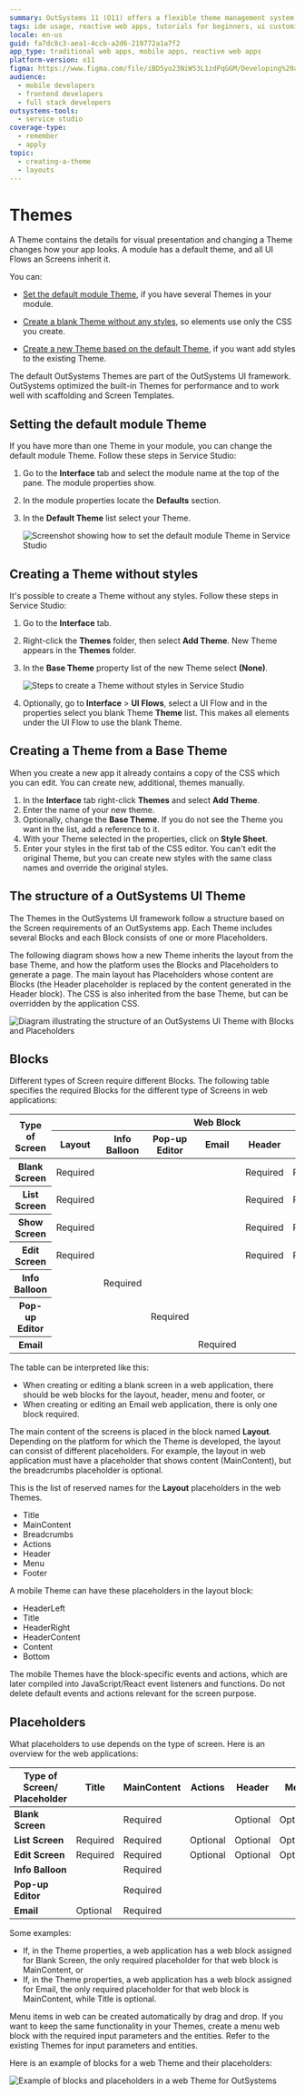 ```yaml
---
summary: OutSystems 11 (O11) offers a flexible theme management system that allows customization and optimization of app visuals through its UI framework.
tags: ide usage, reactive web apps, tutorials for beginners, ui customization, performance optimization
locale: en-us
guid: fa7dc8c3-aea1-4ccb-a2d6-219772a1a7f2
app_type: traditional web apps, mobile apps, reactive web apps
platform-version: o11
figma: https://www.figma.com/file/iBD5yo23NiW53L1zdPqGGM/Developing%20an%20Application?node-id=199:115
audience:
  - mobile developers
  - frontend developers
  - full stack developers
outsystems-tools:
  - service studio
coverage-type:
  - remember
  - apply
topic:
  - creating-a-theme
  - layouts
---
```


# Themes

A Theme contains the details for visual presentation and changing a Theme changes how your app looks. A module has a default theme, and all UI Flows an Screens inherit it.

You can:

* [Set the default module Theme](#setting-the-default-module-theme), if you have several Themes in your module.

* [Create a blank Theme without any styles](#creating-a-theme-without-styles), so elements use only the CSS you create.

* [Create a new Theme based on the default Theme](#creating-a-theme-from-a-base-theme), if you want add styles to the existing Theme.

The default OutSystems Themes are part of the OutSystems UI framework. OutSystems optimized the built-in Themes for performance and to work well with scaffolding and Screen Templates.

## Setting the default module Theme

If you have more than one Theme in your module, you can change the default module Theme. Follow these steps in Service Studio:

1. Go to the **Interface** tab and select the module name at the top of the pane. The module properties show.

1. In the module properties locate the **Defaults** section.

1. In the **Default Theme** list select your Theme.

    ![Screenshot showing how to set the default module Theme in Service Studio](images/module-theme-ss.png "Module Properties and Theme Selection")

## Creating a Theme without styles

It's possible to create a Theme without any styles. Follow these steps in Service Studio:

1. Go to the **Interface** tab.

1. Right-click the **Themes** folder, then select **Add Theme**. New Theme appears in the **Themes** folder.

1. In the **Base Theme** property list of the new Theme select **(None)**.

    ![Steps to create a Theme without styles in Service Studio](images/creating-blank-theme-ss.png "Creating a Blank Theme in Service Studio")

1. Optionally, go to **Interface** > **UI Flows**, select a UI Flow and in the properties select you blank Theme **Theme** list. This makes all elements under the UI Flow to use the blank Theme.

## Creating a Theme from a Base Theme

When you create a new app it already contains a copy of the CSS which you can edit. You can create new, additional, themes manually.

1. In the **Interface** tab right-click **Themes** and select **Add Theme**.
1. Enter the name of your new theme.
1. Optionally, change the **Base Theme**. If you do not see the Theme you want in the list, add a reference to it.
1. With your Theme selected in the properties, click on **Style Sheet**.
1. Enter your styles in the first tab of the CSS editor. You can't edit the original Theme, but you can create new styles with the same class names and override the original styles.

## The structure of a OutSystems UI Theme

The Themes in the OutSystems UI framework follow a structure based on the Screen requirements of an OutSystems app. Each Theme includes several Blocks and each Block consists of one or more Placeholders.

The following diagram shows how a new Theme inherits the layout from the base Theme, and how the platform uses the Blocks and Placeholders to generate a page. The main layout has Placeholders whose content are Blocks (the Header placeholder is replaced by the content generated in the Header block). The CSS is also inherited from the base Theme, but can be overridden by the application CSS.

![Diagram illustrating the structure of an OutSystems UI Theme with Blocks and Placeholders](images/themes-concept-diag.png "OutSystems UI Theme Structure")

## Blocks

Different types of Screen require different Blocks. The following table specifies the required Blocks for the different type of Screens in web applications:

<table markdown="1">
<thead>
<tr>
<th rowspan="2">
Type of Screen
</th>
<th colspan="7">
Web Block
</th>
</tr>
<tr>
<th>
Layout
</th>
<th>
Info Balloon
</th>
<th>
Pop-up Editor
</th>
<th>
Email
</th>
<th>
Header
</th>
<th>
Menu
</th>
<th>
Footer
</th>
</tr>
</thead>
<tbody>
<tr>
<th>
Blank Screen
</th>
<td>
Required
</td>
<td></td>
<td></td>
<td></td>
<td>
Required
</td>
<td>
Required
</td>
<td>
Required
</td>
</tr>
<tr>
<th>
List Screen
</th>
<td>
Required
</td>
<td></td>
<td></td>
<td></td>
<td>
Required
</td>
<td>
Required
</td>
<td>
Required
</td>
</tr>
<tr>
<th>
Show Screen
</th>
<td>
Required
</td>
<td></td>
<td></td>
<td></td>
<td>
Required
</td>
<td>
Required
</td>
<td>
Required
</td>
</tr>
<tr>
<th>
Edit Screen
</th>
<td>
Required
</td>
<td></td>
<td></td>
<td></td>
<td>
Required
</td>
<td>
Required
</td>
<td>
Required
</td>
</tr>
<tr>
<th>
Info Balloon
</th>
<td></td>
<td>
Required
</td>
<td></td>
<td></td>
<td></td>
<td></td>
<td></td>
</tr>
<tr>
<th>
Pop-up Editor
</th>
<td></td>
<td></td>
<td>
Required
</td>
<td></td>
<td></td>
<td></td>
<td></td>
</tr>
<tr>
<th>
Email
</th>
<td></td>
<td></td>
<td></td>
<td>
Required
</td>
<td></td>
<td></td>
<td></td>
</tr>
</tbody>
</table>

The table can be interpreted like this:

* When creating or editing a blank screen in a web application, there should be web blocks for the layout, header, menu and footer, or
* When creating or editing an Email web application, there is only one block required.

The main content of the screens is placed in the block named **Layout**. Depending on the platform for which the Theme is developed, the layout can consist of different placeholders. For example, the layout in web application must have a placeholder that shows content (MainContent), but the breadcrumbs placeholder is optional.

This is the list of reserved names for the **Layout**  placeholders in the web Themes.

* Title
* MainContent
* Breadcrumbs
* Actions
* Header
* Menu
* Footer

A mobile Theme can have these placeholders in the layout block:

* HeaderLeft
* Title
* HeaderRight
* HeaderContent
* Content
* Bottom

The mobile Themes have the block-specific events and actions, which are later compiled into JavaScript/React event listeners and functions. Do not delete default events and actions relevant for the screen purpose. 

## Placeholders

What placeholders to use depends on the type of screen. Here is an overview for the web applications:

|Type of Screen/<br/> Placeholder|Title|MainContent	|Actions|Header|Menu|Footer|
|---|---|---|---|---|---|---|
|**Blank Screen**||Required||Optional|Optional|Optional|
|**List Screen**|Required|Required|Optional|Optional|Optional|Optional|
|**Edit Screen**|Required|Required|Optional|Optional|Optional|Optional|
|**Info Balloon**||Required|||||
|**Pop-up Editor**||Required|||||
|**Email**|Optional|Required|||||

Some examples:

* If, in the Theme properties, a web application has a web block assigned for Blank Screen, the only required placeholder for that web block is MainContent, or
* If, in the Theme properties, a web application has a web block assigned for Email, the only required placeholder for that web block is MainContent, while Title is optional.

Menu items in web can be created automatically by drag and drop. If you want to keep the same functionality in your Themes, create a menu web block with the required input parameters and the entities. Refer to the existing Themes for input parameters and entities.

Here is an example of blocks for a web Theme and their placeholders:

![Example of blocks and placeholders in a web Theme for OutSystems](images/theme-layout.png "Web Theme Blocks and Placeholders")
